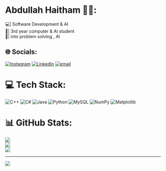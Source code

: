 # Abdullah Haitham 👨‍💻:
💻| Software Development & AI<br>🏫| 3rd year computer & Ai student<br>📄| into problem solving , AI  <br>


## 🌐 Socials:
[![Instagram](https://img.shields.io/badge/Instagram-%23E4405F.svg?logo=Instagram&logoColor=white)](https://instagram.com/_3ahme_) [![LinkedIn](https://img.shields.io/badge/LinkedIn-%230077B5.svg?logo=linkedin&logoColor=white)](https://linkedin.com/in/https://www.linkedin.com/in/abdullah-haitham/) [![email](https://img.shields.io/badge/Email-D14836?logo=gmail&logoColor=white)](mailto:hawk230a@gmail.com) 

# 💻 Tech Stack:
![C++](https://img.shields.io/badge/c++-%2300599C.svg?style=for-the-badge&logo=c%2B%2B&logoColor=white) ![C#](https://img.shields.io/badge/c%23-%23239120.svg?style=for-the-badge&logo=csharp&logoColor=white) ![Java](https://img.shields.io/badge/java-%23ED8B00.svg?style=for-the-badge&logo=openjdk&logoColor=white) ![Python](https://img.shields.io/badge/python-3670A0?style=for-the-badge&logo=python&logoColor=ffdd54) ![MySQL](https://img.shields.io/badge/mysql-4479A1.svg?style=for-the-badge&logo=mysql&logoColor=white) ![NumPy](https://img.shields.io/badge/numpy-%23013243.svg?style=for-the-badge&logo=numpy&logoColor=white) ![Matplotlib](https://img.shields.io/badge/Matplotlib-%23ffffff.svg?style=for-the-badge&logo=Matplotlib&logoColor=black)
# 📊 GitHub Stats:
![](https://github-readme-stats.vercel.app/api?username=VRS0&theme=dark&hide_border=false&include_all_commits=false&count_private=false)<br/>
![](https://nirzak-streak-stats.vercel.app/?user=VRS0&theme=dark&hide_border=false)<br/>
![](https://github-readme-stats.vercel.app/api/top-langs/?username=VRS0&theme=dark&hide_border=false&include_all_commits=false&count_private=false&layout=compact)

---
[![](https://visitcount.itsvg.in/api?id=VRS0&icon=0&color=0)](https://visitcount.itsvg.in)

<!-- Proudly created with GPRM ( https://gprm.itsvg.in ) -->
